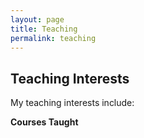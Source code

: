 ```yaml
---
layout: page
title: Teaching
permalink: teaching
---
```


## Teaching Interests

My teaching interests include:

**Courses Taught**
